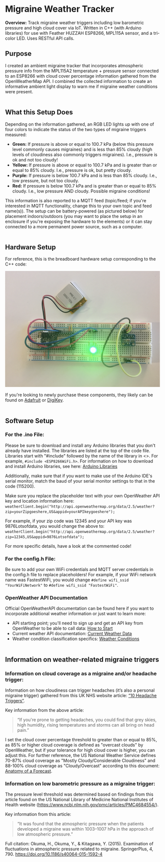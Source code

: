 # Migraine Weather Tracker

__Overview:__ Track migraine weather triggers including low barometric pressure and high cloud cover via IoT. Written in C++ (with Arduino libraries) for use with Feather HUZZAH ESP8266, MPL115A sensor, and a tri-color LED. Uses RESTful API calls.

## Purpose

I created an ambient migraine tracker that incorporates atmospheric pressure info from the MPL115A2 temperature + pressure sensor connected to an ESP8266 with cloud cover percentage information gathered from the OpenWeatherMap API. I combined the collected information to create an informative ambient light display to warn me if migraine weather conditions were present.
<br /><br />

## What this Setup Does

Depending on the information gathered, an RGB LED lights up with one of four colors to indicate the status of the two types of migraine triggers measured:
*	**Green:** If pressure is above or equal to 100.7 kPa (below this pressure level commonly causes migraines) and is less than 85% cloudy (high levels of cloudiness also commonly triggers migraines). I.e., pressure is ok and not too cloudy!
*	**Yellow:** If pressure is above or equal to 100.7 kPa and is greater than or equal to 85% cloudy. I.e., pressure is ok, but pretty cloudy.
*	**Purple:** If pressure is below 100.7 kPa and is less than 85% cloudy. I.e., low pressure, but not too cloudy.
*	**Red:** If pressure is below 100.7 kPa and is greater than or equal to 85% cloudy. I.e., low pressure AND cloudy. Possible migraine conditions!

This information is also reported to a MQTT feed (topic/feed; if you're interested in MQTT functionality, change this to your own topic and feed name(s)). The setup can be battery-powered (as pictured below) for placement indoors/outdoors (you may want to place the setup in an enclosure if you're exposing the hardware to the elements) or it can stay connected to a more permanent power source, such as a computer.
<br /><br />

## Hardware Setup

For reference, this is the breadboard hardware setup corresponding to the C++ code: 

![Hardware Setup](https://raw.githubusercontent.com/michelle-k-lee/MigraineWeatherTracker/master/MigraineTracker_Breadboard.png)

If you're looking to newly purchase these components, they likely can be found on [Adafruit](https://www.adafruit.com) or [DigiKey](https://www.digikey.com).
<br /><br />

## Software Setup

### For the .ino File:
Please be sure to download and install any Arduino libraries that you don't already have installed. The libraries are listed at the top of the code file. Libraries start with "#include" followed by the name of the library in <>. For example, `#include <ESP8266WiFi.h>`. For information on how to download and install Arduino libraries, see here: [Arduino Libraries](https://www.arduino.cc/en/Reference/Libraries)

Additionally, make sure that if you want to make use of the Arduino IDE's serial monitor, match the baud of your serial monitor settings to that in the code (115200).

Make sure you replace the placeholder text with your own OpenWeather API key and location information here:
`weatherClient.begin("http://api.openweathermap.org/data/2.5/weather?zip=yourZipgoeshere,US&appid=yourAPIkeygoeshere");`

For example, if your zip code was 12345 and your API key was 9876Lotsofdata, you would change the above to: 
`weatherClient.begin("http://api.openweathermap.org/data/2.5/weather?zip=12345,US&appid=9876Lotsofdata");`

For more specific details, have a look at the commented code!

### For the config.h File:
Be sure to add your own WiFi credentials and MQTT server credentials in the config.h file to replace placeholders!
For example, if your WiFi network name was FastestWiFi, you would change `#define wifi_ssid "YourWiFiNetwork"` to `#define wifi_ssid "FastestWiFi"`.

### OpenWeather API Documentation
Official OpenWeatherAPI documentation can be found here if you want to incorporate additional weather information or just want to learn more: 

* API starting point; you'll need to sign up and get an API key from OpenWeather to be able to call data: [How to Start](https://openweathermap.org/appid)
* Current weather API documentation: [Current Weather Data](https://openweathermap.org/current)
* Weather condition classification specifics: [Weather Conditions](https://openweathermap.org/weather-conditions)
<br /><br />

## Information on weather-related migraine triggers

### Information on cloud coverage as a migraine and/or headache trigger:

Information on how cloudiness can trigger headaches (it’s also a personal migraine trigger) gathered from this UK NHS website article: [“10 Headache Triggers”](https://www.nhs.uk/conditions/headaches/10-headache-triggers/).

Key information from the above article:
>“If you're prone to getting headaches, you could find that grey skies, high humidity, rising temperatures and storms can all bring on head pain.”

I set the cloud cover percentage threshold to greater than or equal to 85%, as 85% or higher cloud coverage is defined as "overcast clouds" by OpenWeather, but if your tolerance for high cloud cover is higher, you can adjust this. For further reference, the US National Weather Service defines 70-87% cloud coverage as "Mostly Cloudy/Considerable Cloudiness" and 88-100% cloud coverage as "Cloudy/Overcast" according to this document: [Anatomy of a Forecast](https://www.weather.gov/media/pah/ServiceGuide/A-forecast.pdf).

### Information on low barometric pressure as a migraine trigger:

The pressure level threshold was determined based on findings from this article found on the US National Library of Medicine National Institutes of Health website (https://www.ncbi.nlm.nih.gov/pmc/articles/PMC4684554/).

Key information from this article:
>“It was found that the atmospheric pressure when the patients developed a migraine was within 1003–1007 hPa in the approach of low atmospheric pressure.”

Full citation: 
Okuma, H., Okuma, Y., & Kitagawa, Y. (2015). Examination of fluctuations in atmospheric pressure related to migraine. SpringerPlus, 4, 790. https://doi.org/10.1186/s40064-015-1592-4
